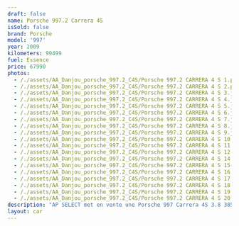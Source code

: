 ```yaml
---
draft: false
name: Porsche 997.2 Carrera 4S
isSold: false
brand: Porsche
model: '997'
year: 2009
kilometers: 99499
fuel: Essence
price: 67990
photos:
  - /./assets/AA_Danjou_porsche_997.2_C4S/Porsche 997.2 CARRERA 4 S 1.png
  - /./assets/AA_Danjou_porsche_997.2_C4S/Porsche 997.2 CARRERA 4 S 2.png
  - /./assets/AA_Danjou_porsche_997.2_C4S/Porsche 997.2 CARRERA 4 S 3.jpg
  - /./assets/AA_Danjou_porsche_997.2_C4S/Porsche 997.2 CARRERA 4 S 4.jpg
  - /./assets/AA_Danjou_porsche_997.2_C4S/Porsche 997.2 CARRERA 4 S 5.jpg
  - /./assets/AA_Danjou_porsche_997.2_C4S/Porsche 997.2 CARRERA 4 S 6.jpg
  - /./assets/AA_Danjou_porsche_997.2_C4S/Porsche 997.2 CARRERA 4 S 7.jpg
  - /./assets/AA_Danjou_porsche_997.2_C4S/Porsche 997.2 CARRERA 4 S 8.jpg
  - /./assets/AA_Danjou_porsche_997.2_C4S/Porsche 997.2 CARRERA 4 S 9.jpg
  - /./assets/AA_Danjou_porsche_997.2_C4S/Porsche 997.2 CARRERA 4 S 10.jpg
  - /./assets/AA_Danjou_porsche_997.2_C4S/Porsche 997.2 CARRERA 4 S 11.jpg
  - /./assets/AA_Danjou_porsche_997.2_C4S/Porsche 997.2 CARRERA 4 S 12.jpg
  - /./assets/AA_Danjou_porsche_997.2_C4S/Porsche 997.2 CARRERA 4 S 14.jpg
  - /./assets/AA_Danjou_porsche_997.2_C4S/Porsche 997.2 CARRERA 4 S 15.jpg
  - /./assets/AA_Danjou_porsche_997.2_C4S/Porsche 997.2 CARRERA 4 S 16.jpg
  - /./assets/AA_Danjou_porsche_997.2_C4S/Porsche 997.2 CARRERA 4 S 17.jpg
  - /./assets/AA_Danjou_porsche_997.2_C4S/Porsche 997.2 CARRERA 4 S 18.jpg
  - /./assets/AA_Danjou_porsche_997.2_C4S/Porsche 997.2 CARRERA 4 S 19.jpg
  - /./assets/AA_Danjou_porsche_997.2_C4S/Porsche 997.2 CARRERA 4 S 20.jpg
description: "AP SELECT met en vente une Porsche 997 Carrera 4S 3.8 385cv PDK phase 2.\nModèle du 04/2009 avec 99500km.\n\nCouleur Noir metallic, intérieur cuir entendu Cocoa et surpiqûres grise.\n\nCarte grise française \U0001F1EB\U0001F1F7\n\nLe véhicule est en parfait état avec carnet complet et historique suivi.\n\nLes pneus et freins sont récents, aucun frais a prévoir.\n\nDernière révision au 01/2024 à 98000km.\n\nÉquipements et options :\n- Boîte PDK\n- Freinage sport étriers rouge\n- Pack Chrono plus\n- Suspensions PASM+\n- Jantes 19\" sport design\n- Intérieur Cuir entendu\n- Sièges Sport +\n- Pack intérieur Alcantara\n- Phares PDLS +\n- Phares Xénon +\n- Projecteurs de jour à LED\n- Fond de compteur blanc\n- Régulateur de vitesse\n- Aide au stationnement AR\n- Affichage multifonctions plus\n- Climatisation\n- Éclairage et essuie-glaces automatique\n- Rétroviseurs électriques et chauffants\n- Rétroviseurs int / ext Electrochrome\n- Éclairage d’ambiance\n\nDisponible et visible sur RDV pour acheteur sérieux.\n\nPossibilité d'une garantie 3, 6 ou 12 mois en supplément.\n\nRéalisation des démarches d'immatriculation.\n\nAP SELECT c'est des solutions de courtage et conciergerie sur mesure pour profiter librement de sa passion et de son patrimoine.\n\nPrenez le volant, AP SELECT s'occupe du reste."
layout: car
---
```


